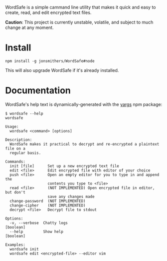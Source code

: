 WordSafe is a simple cammand line utility that makes it quick and easy to
create, read, and edit encrypted text files.

**Caution**: This project is currently unstable, volatile, and subject to much change at any
moment.

# Install

```
npm install -g jonsmithers/WordSafe#node
```

This will also upgrade WordSafe if it's already installed.

# Documentation

WordSafe's help text is dynamically-generated with the
[yargs](https://www.npmjs.com/package/yargs) npm package:

```
$ wordsafe --help
wordsafe

Usage:
  wordsafe <command> [options]

Description:
  WordSafe makes it practical to decrypt and re-encrypted a plaintext file on a
  regular basis.

Commands:
  init [file]      Set up a new encrypted text file
  edit <file>      Edit encrypted file with editor of your choice
  push <file>      Open an empty editor for you to type in and append the
                   contents you type to <file>
  read <file>      (NOT IMPLEMENTED) Open encrypted file in editor, but don't
                   save any changes made
  change-password  (NOT IMPLEMENTED)
  change-cipher    (NOT IMPLEMENTED)
  decrypt <file>   Decrypt file to stdout

Options:
  -v, --verbose  Chatty logs                                           [boolean]
  --help         Show help                                             [boolean]

Examples:
  wordsafe init
  wordsafe edit <encrypted-file> --editor vim
```
